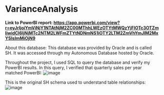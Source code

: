 # VarianceAnalysis


**Link to PowerBI report: https://app.powerbi.com/view?r=eyJrIjoiYmViNjY1NTAtNjM2ZC00MThhLWEzOTYtMWQzYjFlOTc3OTZmIiwidCI6IjNjMTc2NTM2LWFmZTYtNDNmNS1iOTY2LTM2ZmVhYmJlM2MxYSIsImMiOjN9**

About this database: This database was provided by Oracle and is called SH. It was accessed through my Autonomous Database hosted by Oracle.

Throughout the project, I used SQL to query the database and verify my PowerBI results. In this query, I verified that quarterly sales per year matched PowerBI:
![image](https://github.com/jake-hren/VarianceAnalysis/assets/139097901/a1c9ed95-76b4-4eb1-a9c4-181cf429d679)

This is the original SH schema used to understand table relationships:
![image](https://github.com/jake-hren/VarianceAnalysis/assets/139097901/66711c94-0d81-41bb-9a2e-9fe6e0e30be5)
